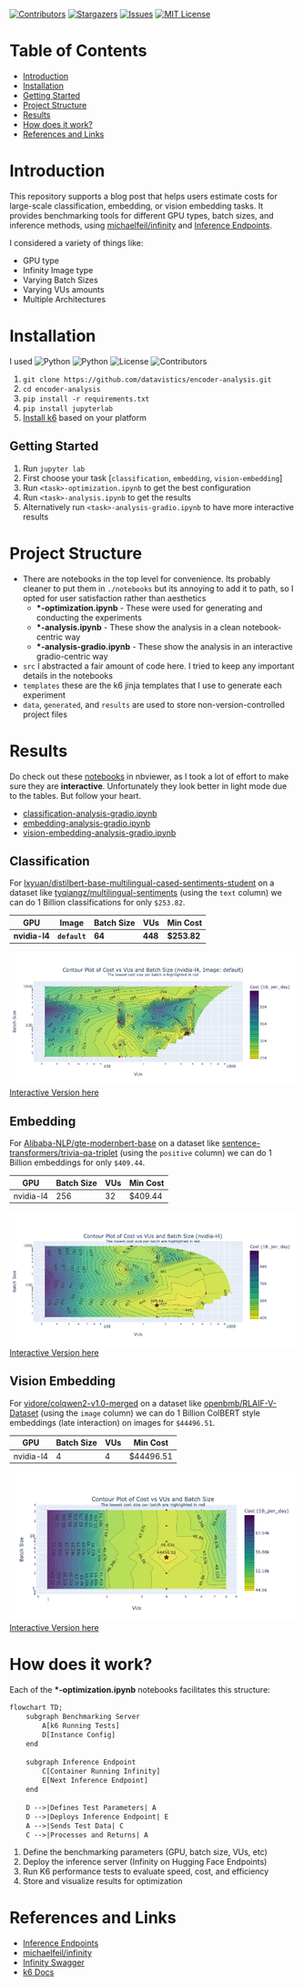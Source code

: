 <!-- PROJECT SHIELDS -->
<!--
*** I'm using markdown "reference style" links for readability.
*** Reference links are enclosed in brackets [ ] instead of parentheses ( ).
*** See the bottom of this document for the declaration of the reference variables
*** for contributors-url, forks-url, etc. This is an optional, concise syntax you may use.
*** https://www.markdownguide.org/basic-syntax/#reference-style-links
-->
[![Contributors][contributors-shield]][contributors-url]
[![Stargazers][stars-shield]][stars-url]
[![Issues][issues-shield]][issues-url]
[![MIT License][license-shield]][license-url]


# Table of Contents
- [Introduction](#introduction)
- [Installation](#installation)
- [Getting Started](#getting-started)
- [Project Structure](#project-structure)
- [Results](#results)
- [How does it work?](#how-does-it-work)
- [References and Links](#references-and-links)

# Introduction

This repository supports a blog post that helps users estimate costs for large-scale classification, embedding, or
vision embedding tasks. It provides benchmarking tools for different GPU types, batch sizes, and inference methods,
using [michaelfeil/infinity](https://github.com/michaelfeil/infinity/)
and [Inference Endpoints](https://huggingface.co/inference-endpoints/dedicated).

I considered a variety of things like:

- GPU type
- Infinity Image type
- Varying Batch Sizes
- Varying VUs amounts
- Multiple Architectures

# Installation

I used ![Python](https://img.shields.io/badge/python-3.12-blue)
![Python](https://img.shields.io/badge/python-3.12-blue)
![License](https://img.shields.io/github/license/datavistics/encoder-analysis)
![Contributors](https://img.shields.io/github/contributors/datavistics/encoder-analysis)


1. `git clone https://github.com/datavistics/encoder-analysis.git`
2. `cd encoder-analysis`
3. `pip install -r requirements.txt`
4. `pip install jupyterlab`
5. [Install k6](https://grafana.com/docs/k6/latest/set-up/install-k6/#install-k6) based on your platform

## Getting Started

1. Run `jupyter lab`
2. First choose your task [`classification`, `embedding`, `vision-embedding`]
3. Run `<task>-optimization.ipynb` to get the best configuration
4. Run `<task>-analysis.ipynb` to get the results
5. Alternatively run `<task>-analysis-gradio.ipynb` to have more interactive results

# Project Structure

- There are notebooks in the top level for convenience. Its probably cleaner to put them in `./notebooks` but its
  annoying to add it to path, so I opted for user satisfaction rather than aesthetics
    - **\*-optimization.ipynb** - These were used for generating and conducting the experiments
    - **\*-analysis.ipynb** - These show the analysis in a clean notebook-centric way
    - **\*-analysis-gradio.ipynb** - These show the analysis in an interactive gradio-centric way
- `src` I abstracted a fair amount of code here. I tried to keep any important details in the notebooks
- `templates` these are the k6 jinja templates that I use to generate each experiment
- `data`, `generated`, and `results` are used to store non-version-controlled project files

# Results

Do check out these [notebooks](https://nbviewer.org/github/datavistics/encoder-analysis/tree/main/) in nbviewer, as I
took a lot of effort to make sure they are **interactive**. Unfortunately they look better in light mode due to the
tables.
But follow your heart.

- [classification-analysis-gradio.ipynb](https://nbviewer.org/github/datavistics/encoder-analysis/blob/main/classification-analysis-gradio.ipynb)
- [embedding-analysis-gradio.ipynb](https://nbviewer.org/github/datavistics/encoder-analysis/blob/main/embedding-analysis-gradio.ipynb)
- [vision-embedding-analysis-gradio.ipynb](https://nbviewer.org/github/datavistics/encoder-analysis/blob/main/vision-embedding-analysis-gradio.ipynb)

## Classification

For [lxyuan/distilbert-base-multilingual-cased-sentiments-student](https://huggingface.co/lxyuan/distilbert-base-multilingual-cased-sentiments-student)
on a dataset like [tyqiangz/multilingual-sentiments](https://huggingface.co/datasets/tyqiangz/multilingual-sentiments)
(using the `text` column) we can do 1 Billion classifications for only `$253.82`.

| GPU           | Image         | Batch Size | VUs     | Min Cost    |
|---------------|---------------|------------|---------|-------------|
| **nvidia-l4** | **`default`** | **64**     | **448** | **$253.82** |

![classification-results.png](media/classification-results.png)
[Interactive Version here](https://nbviewer.org/github/datavistics/encoder-analysis/blob/main/classification-analysis-gradio.ipynb)

## Embedding

For [Alibaba-NLP/gte-modernbert-base](https://huggingface.co/Alibaba-NLP/gte-modernbert-base) on a dataset
like [sentence-transformers/trivia-qa-triplet](https://huggingface.co/datasets/sentence-transformers/trivia-qa-triplet)
(using the `positive` column) we can do 1 Billion embeddings for only `$409.44`.

| GPU       | Batch Size | VUs | Min Cost |
|-----------|------------|-----|----------|
| nvidia-l4 | 256        | 32  | $409.44  |

![embedding-results.png](media/embedding-results.png)
[Interactive Version here](https://nbviewer.org/github/datavistics/encoder-analysis/blob/main/embedding-analysis-gradio.ipynb)

## Vision Embedding

For [vidore/colqwen2-v1.0-merged](https://huggingface.co/vidore/colqwen2-v1.0-merged) on a dataset
like [openbmb/RLAIF-V-Dataset](https://huggingface.co/datasets/openbmb/RLAIF-V-Dataset)
(using the `image` column) we can do 1 Billion ColBERT style embeddings (late interaction) on images for `$44496.51`.

| GPU       | Batch Size | VUs | Min Cost  |
|-----------|------------|-----|-----------|
| nvidia-l4 | 4          | 4   | $44496.51 |

![vision-embedding-results.png](media/vision-embedding-results.png)
[Interactive Version here](https://nbviewer.org/github/datavistics/encoder-analysis/blob/main/embedding-analysis-gradio.ipynb)

# How does it work?

Each of the **\*-optimization.ipynb** notebooks facilitates this structure:

```mermaid
flowchart TD;
    subgraph Benchmarking Server
        A[k6 Running Tests]
        D[Instance Config]
    end

    subgraph Inference Endpoint
        C[Container Running Infinity]
        E[Next Inference Endpoint]
    end

    D -->|Defines Test Parameters| A
    D -->|Deploys Inference Endpoint| E
    A -->|Sends Test Data| C
    C -->|Processes and Returns| A
```

1. Define the benchmarking parameters (GPU, batch size, VUs, etc)
2. Deploy the inference server (Infinity on Hugging Face Endpoints)
3. Run K6 performance tests to evaluate speed, cost, and efficiency
4. Store and visualize results for optimization


# References and Links

- [Inference Endpoints](https://huggingface.co/inference-endpoints/dedicated)
- [michaelfeil/infinity](https://github.com/michaelfeil/infinity/)
- [Infinity Swagger](https://michaelfeil.eu/infinity/0.0.75/swagger_ui/)
- [k6 Docs](https://grafana.com/docs/k6/latest/)


<!-- MARKDOWN LINKS & IMAGES -->
<!-- https://www.markdownguide.org/basic-syntax/#reference-style-links -->
[contributors-shield]: https://img.shields.io/github/contributors/datavistics/encoder-analysis.svg?style=for-the-badge
[contributors-url]: https://github.com/datavistics/encoder-analysis/graphs/contributors

[stars-shield]: https://img.shields.io/github/stars/datavistics/encoder-analysis.svg?style=for-the-badge
[stars-url]: https://github.com/datavistics/encoder-analysis/stargazers

[issues-shield]: https://img.shields.io/github/issues/datavistics/encoder-analysis.svg?style=for-the-badge
[issues-url]: https://github.com/datavistics/encoder-analysis/issues

[license-shield]: https://img.shields.io/github/license/datavistics/encoder-analysis.svg?style=for-the-badge
[license-url]: https://github.com/datavistics/encoder-analysis/blob/main/LICENSE
